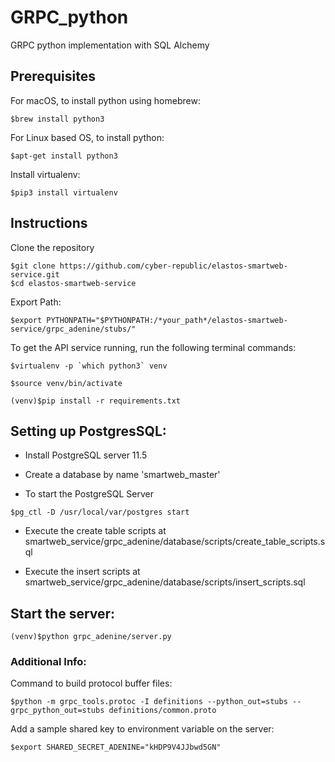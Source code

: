 # GRPC_python
GRPC python implementation with SQL Alchemy


## Prerequisites
For macOS, to install python using homebrew:
```
$brew install python3
```

For Linux based OS, to install python:
```
$apt-get install python3
```

Install virtualenv:
```
$pip3 install virtualenv
```

## Instructions
Clone the repository
```
$git clone https://github.com/cyber-republic/elastos-smartweb-service.git
$cd elastos-smartweb-service
```

Export Path:
```
$export PYTHONPATH="$PYTHONPATH:/*your_path*/elastos-smartweb-service/grpc_adenine/stubs/"
```

To get the API service running, run the following terminal commands:
```
$virtualenv -p `which python3` venv
```
```
$source venv/bin/activate
```
```
(venv)$pip install -r requirements.txt
```

## Setting up PostgresSQL:

* Install PostgreSQL server 11.5

* Create a database by name 'smartweb_master'

* To start the PostgreSQL Server

```
$pg_ctl -D /usr/local/var/postgres start
```

* Execute the create table scripts at smartweb_service/grpc_adenine/database/scripts/create_table_scripts.sql

* Execute the insert scripts at smartweb_service/grpc_adenine/database/scripts/insert_scripts.sql


## Start the server:
```
(venv)$python grpc_adenine/server.py
```

### Additional Info:
Command to build protocol buffer files:
```
$python -m grpc_tools.protoc -I definitions --python_out=stubs --grpc_python_out=stubs definitions/common.proto
```

Add a sample shared key to environment variable on the server:
```
$export SHARED_SECRET_ADENINE="kHDP9V4JJbwd5GN"
```

